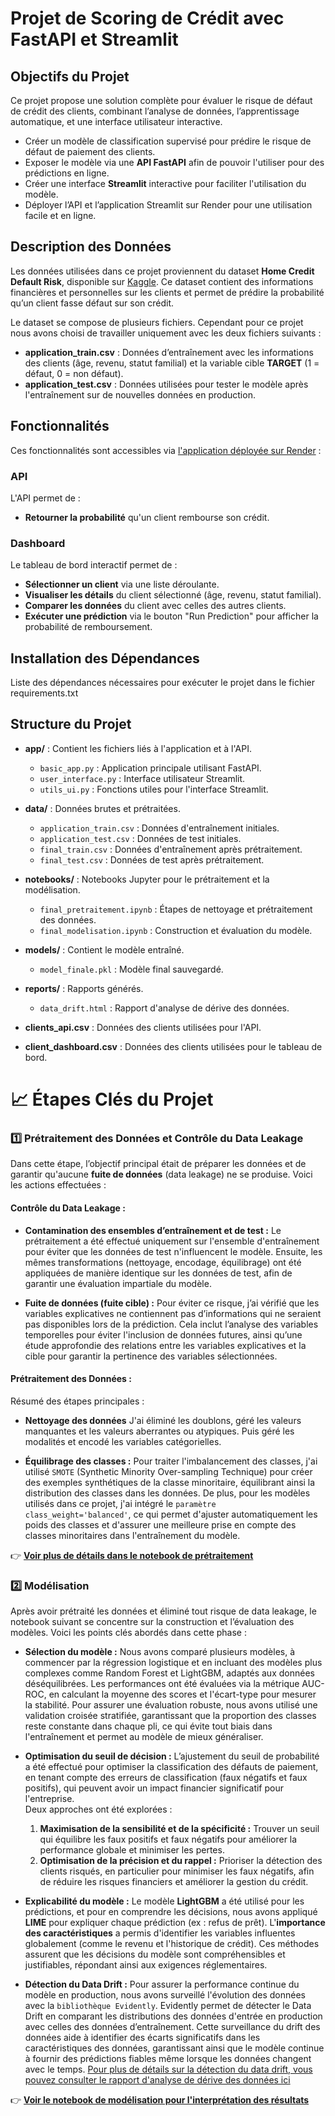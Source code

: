 # Projet de Scoring de Crédit avec FastAPI et Streamlit  

## Objectifs du Projet  
Ce projet propose une solution complète pour évaluer le risque de défaut de crédit des clients, combinant l’analyse de données, l’apprentissage automatique, et une interface utilisateur interactive.
- Créer un modèle de classification supervisé pour prédire le risque de défaut de paiement des clients.  
- Exposer le modèle via une **API FastAPI** afin de pouvoir l'utiliser pour des prédictions en ligne.  
- Créer une interface **Streamlit** interactive pour faciliter l'utilisation du modèle.  
- Déployer l’API et l’application Streamlit sur Render pour une utilisation facile et en ligne.

## Description des Données  
Les données utilisées dans ce projet proviennent du dataset **Home Credit Default Risk**, disponible sur [Kaggle](https://www.kaggle.com/c/home-credit-default-risk). Ce dataset contient des informations financières et personnelles sur les clients et permet de prédire la probabilité qu’un client fasse défaut sur son crédit.

Le dataset se compose de plusieurs fichiers. Cependant pour ce projet nous avons choisi de travailler uniquement avec les deux fichiers suivants :  
- **application_train.csv** : Données d’entraînement avec les informations des clients (âge, revenu, statut familial) et la variable cible **TARGET** (1 = défaut, 0 = non défaut).  
- **application_test.csv** : Données utilisées pour tester le modèle après l'entraînement sur de nouvelles données en production.

## Fonctionnalités  
Ces fonctionnalités sont accessibles via [l'application déployée sur Render](https://scoring-client-dashboard.onrender.com) :

### API  
L'API permet de :  
- **Retourner la probabilité** qu'un client rembourse son crédit.  

### Dashboard  
Le tableau de bord interactif permet de :  
- **Sélectionner un client** via une liste déroulante.  
- **Visualiser les détails** du client sélectionné (âge, revenu, statut familial).  
- **Comparer les données** du client avec celles des autres clients.  
- **Exécuter une prédiction** via le bouton "Run Prediction" pour afficher la probabilité de remboursement.

## Installation des Dépendances  
 Liste des dépendances nécessaires pour exécuter le projet dans le fichier requirements.txt
  

## Structure du Projet

- **app/** : Contient les fichiers liés à l'application et à l'API.
  - `basic_app.py` : Application principale utilisant FastAPI.
  - `user_interface.py` : Interface utilisateur Streamlit.
  - `utils_ui.py` : Fonctions utiles pour l'interface Streamlit.

- **data/** : Données brutes et prétraitées.
  - `application_train.csv` : Données d'entraînement initiales.
  - `application_test.csv` : Données de test initiales.
  - `final_train.csv` : Données d'entraînement après prétraitement.
  - `final_test.csv` : Données de test après prétraitement.

- **notebooks/** : Notebooks Jupyter pour le prétraitement et la modélisation.
  - `final_pretraitement.ipynb` : Étapes de nettoyage et prétraitement des données.
  - `final_modelisation.ipynb` : Construction et évaluation du modèle.

- **models/** : Contient le modèle entraîné.
  - `model_finale.pkl` : Modèle final sauvegardé.

- **reports/** : Rapports générés.
  - `data_drift.html` : Rapport d'analyse de dérive des données.


- **clients_api.csv** : Données des clients utilisées pour l'API.
- **client_dashboard.csv** : Données des clients utilisées pour le tableau de bord.




# 📈 **Étapes Clés du Projet**

### **1️⃣ Prétraitement des Données et Contrôle du Data Leakage**

Dans cette étape, l’objectif principal était de préparer les données et de garantir qu'aucune **fuite de données** (data leakage) ne se produise. Voici les actions effectuées :

#### **Contrôle du Data Leakage :**
- **Contamination des ensembles d’entraînement et de test :**  Le prétraitement a été effectué uniquement sur l'ensemble d'entraînement pour éviter que les données de test n'influencent le modèle. Ensuite, les mêmes transformations (nettoyage, encodage, équilibrage) ont été appliquées de manière identique sur les données de test, afin de garantir une évaluation impartiale du modèle.
  
- **Fuite de données (fuite cible) :**  Pour éviter ce risque, j’ai vérifié que les variables explicatives ne contiennent pas d’informations qui ne seraient pas disponibles lors de la prédiction. Cela inclut l’analyse des variables temporelles pour éviter l'inclusion de données futures, ainsi qu’une étude approfondie des relations entre les variables explicatives et la cible pour garantir la pertinence des variables sélectionnées.

#### **Prétraitement des Données :**
Résumé des étapes principales :
- **Nettoyage des données** J'ai éliminé les doublons, géré les valeurs manquantes et les valeurs aberrantes ou atypiques. Puis géré les modalités et encodé les variables catégorielles.
 
- **Équilibrage des classes :**  Pour traiter l'imbalancement des classes, j'ai utilisé `SMOTE` (Synthetic Minority Over-sampling Technique) pour créer des exemples synthétiques de la classe minoritaire, équilibrant ainsi la distribution des classes dans les données.
De plus, pour les modèles utilisés dans ce projet, j'ai intégré le `paramètre class_weight='balanced'`, ce qui permet d'ajuster automatiquement les poids des classes et d'assurer une meilleure prise en compte des classes minoritaires dans l'entraînement du modèle.
  

👉 **[ Voir plus de détails dans le notebook de prétraitement](https://github.com/samms307/scoring_client_api/blob/main/Final_pr%C3%A9traitement.ipynb)**



### 2️⃣ **Modélisation**  
Après avoir prétraité les données et éliminé tout risque de data leakage, le notebook suivant se concentre sur la construction et l’évaluation des modèles. Voici les points clés abordés dans cette phase :

- **Sélection du modèle :** Nous avons comparé plusieurs modèles, à commencer par la régression logistique et en incluant des modèles plus complexes comme Random Forest et LightGBM, adaptés aux données déséquilibrées. Les performances ont été évaluées via la métrique AUC-ROC, en calculant la moyenne des scores et l'écart-type pour mesurer la stabilité. Pour assurer une évaluation robuste, nous avons utilisé une validation croisée stratifiée, garantissant que la proportion des classes reste constante dans chaque pli, ce qui évite tout biais dans l'entraînement et permet au modèle de mieux généraliser.

- **Optimisation du seuil de décision :**  L’ajustement du seuil de probabilité a été effectué pour optimiser la classification des défauts de paiement, en tenant compte des erreurs de classification (faux négatifs et faux positifs), qui peuvent avoir un impact financier significatif pour l'entreprise.  
  Deux approches ont été explorées :  
  1. **Maximisation de la sensibilité et de la spécificité :** Trouver un seuil qui équilibre les faux positifs et faux négatifs pour améliorer la performance globale et minimiser les pertes.  
  2. **Optimisation de la précision et du rappel :** Prioriser la détection des clients risqués, en particulier pour minimiser les faux négatifs, afin de réduire les risques financiers et améliorer la gestion du crédit.

  
- **Explicabilité du modèle :**  Le modèle **LightGBM** a été utilisé pour les prédictions, et pour en comprendre les décisions, nous avons appliqué **LIME** pour expliquer chaque prédiction (ex : refus de prêt). L'**importance des caractéristiques** a permis d'identifier les variables influentes globalement (comme le revenu et l'historique de crédit). Ces méthodes assurent que les décisions du modèle sont compréhensibles et justifiables, répondant ainsi aux exigences réglementaires.


- **Détection du Data Drift :**
Pour assurer la performance continue du modèle en production, nous avons surveillé l'évolution des données avec la `bibliothèque Evidently`. Evidently permet de détecter le Data Drift en comparant les distributions des données d'entrée en production avec celles des données d’entraînement. Cette surveillance du drift des données aide à identifier des écarts significatifs dans les caractéristiques des données, garantissant ainsi que le modèle continue à fournir des prédictions fiables même lorsque les données changent avec le temps.
[Pour plus de détails sur la détection du data drift, vous pouvez consulter le rapport d'analyse de dérive des données ici](https://github.com/samms307/scoring_client_api/blob/main/report_datadrift.html)



👉 **[Voir le notebook de modélisation pour l'interprétation des résultats](https://github.com/samms307/scoring_client_api/blob/main/Final_Mod%C3%A9lisation.ipynb)**







